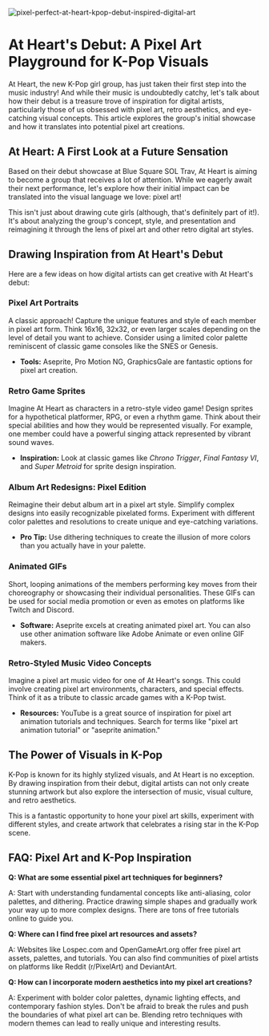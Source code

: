 ![pixel-perfect-at-heart-kpop-debut-inspired-digital-art](https://images.pexels.com/photos/19153153/pexels-photo-19153153.jpeg?auto=compress&cs=tinysrgb&fit=crop&h=627&w=1200)

# At Heart's Debut: A Pixel Art Playground for K-Pop Visuals

At Heart, the new K-Pop girl group, has just taken their first step into the music industry! And while their music is undoubtedly catchy, let's talk about how their debut is a treasure trove of inspiration for digital artists, particularly those of us obsessed with pixel art, retro aesthetics, and eye-catching visual concepts. This article explores the group's initial showcase and how it translates into potential pixel art creations.

## At Heart: A First Look at a Future Sensation

Based on their debut showcase at Blue Square SOL Trav, At Heart is aiming to become a group that receives a lot of attention. While we eagerly await their next performance, let's explore how their initial impact can be translated into the visual language we love: pixel art!

This isn't just about drawing cute girls (although, that's definitely part of it!). It's about analyzing the group's concept, style, and presentation and reimagining it through the lens of pixel art and other retro digital art styles.

## Drawing Inspiration from At Heart's Debut

Here are a few ideas on how digital artists can get creative with At Heart's debut:

### Pixel Art Portraits

A classic approach! Capture the unique features and style of each member in pixel art form. Think 16x16, 32x32, or even larger scales depending on the level of detail you want to achieve. Consider using a limited color palette reminiscent of classic game consoles like the SNES or Genesis.

*   **Tools:** Aseprite, Pro Motion NG, GraphicsGale are fantastic options for pixel art creation.

### Retro Game Sprites

Imagine At Heart as characters in a retro-style video game! Design sprites for a hypothetical platformer, RPG, or even a rhythm game. Think about their special abilities and how they would be represented visually. For example, one member could have a powerful singing attack represented by vibrant sound waves.

*   **Inspiration:** Look at classic games like *Chrono Trigger*, *Final Fantasy VI*, and *Super Metroid* for sprite design inspiration.

### Album Art Redesigns: Pixel Edition

Reimagine their debut album art in a pixel art style. Simplify complex designs into easily recognizable pixelated forms. Experiment with different color palettes and resolutions to create unique and eye-catching variations.

*   **Pro Tip:** Use dithering techniques to create the illusion of more colors than you actually have in your palette.

### Animated GIFs

Short, looping animations of the members performing key moves from their choreography or showcasing their individual personalities. These GIFs can be used for social media promotion or even as emotes on platforms like Twitch and Discord.

*   **Software:** Aseprite excels at creating animated pixel art. You can also use other animation software like Adobe Animate or even online GIF makers.

### Retro-Styled Music Video Concepts

Imagine a pixel art music video for one of At Heart's songs. This could involve creating pixel art environments, characters, and special effects. Think of it as a tribute to classic arcade games with a K-Pop twist.

*   **Resources:** YouTube is a great source of inspiration for pixel art animation tutorials and techniques. Search for terms like "pixel art animation tutorial" or "aseprite animation."

## The Power of Visuals in K-Pop

K-Pop is known for its highly stylized visuals, and At Heart is no exception. By drawing inspiration from their debut, digital artists can not only create stunning artwork but also explore the intersection of music, visual culture, and retro aesthetics.

This is a fantastic opportunity to hone your pixel art skills, experiment with different styles, and create artwork that celebrates a rising star in the K-Pop scene.

## FAQ: Pixel Art and K-Pop Inspiration

**Q: What are some essential pixel art techniques for beginners?**

A: Start with understanding fundamental concepts like anti-aliasing, color palettes, and dithering. Practice drawing simple shapes and gradually work your way up to more complex designs. There are tons of free tutorials online to guide you.

**Q: Where can I find free pixel art resources and assets?**

A: Websites like Lospec.com and OpenGameArt.org offer free pixel art assets, palettes, and tutorials. You can also find communities of pixel artists on platforms like Reddit (r/PixelArt) and DeviantArt.

**Q: How can I incorporate modern aesthetics into my pixel art creations?**

A: Experiment with bolder color palettes, dynamic lighting effects, and contemporary fashion styles. Don't be afraid to break the rules and push the boundaries of what pixel art can be. Blending retro techniques with modern themes can lead to really unique and interesting results.
